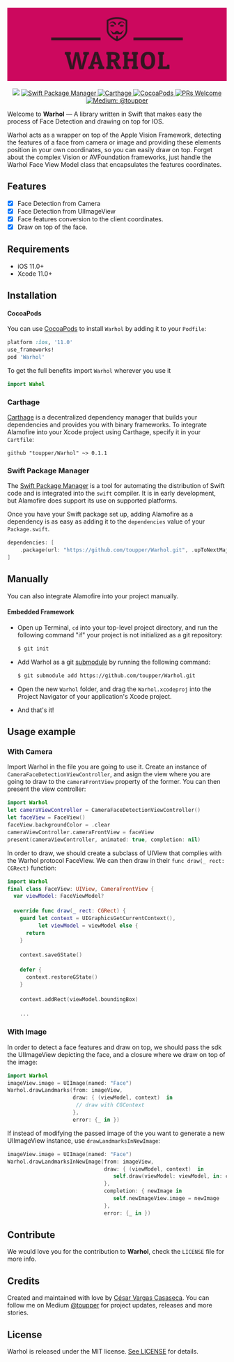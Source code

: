 <p align="center">
    <img src="warhol.png" width="650 max-width="90%" alt="Warhol" />
</p>

<p align="center">
    <img src="https://img.shields.io/badge/Swift-5.2-orange.svg" />
    <a href="https://swift.org/package-manager">
        <img src="https://img.shields.io/badge/spm-compatible-brightgreen.svg?style=flat" alt="Swift Package Manager" />
    </a>
    <a href="https://github.com/Carthage/Carthage">
        <img src="https://img.shields.io/badge/Carthage-compatible-4BC51D.svg?style=flat" alt="Carthage" />
    </a>
    <a href="https://cocoapods.org">
        <img src="https://img.shields.io/cocoapods/v/EZSwiftExtensions.svg" alt="CocoaPods" />
    </a>
    <a href="http://makeapullrequest.com">
        <img src="https://img.shields.io/badge/PRs-welcome-brightgreen.svg?style=flat-square" alt="PRs Welcome" />
    </a>
    <a href="https://medium.com/@toupper">
        <img src="https://img.shields.io/badge/medium-@toupper-blue.svg" alt="Medium: @toupper" />
    </a>
</p>

Welcome to **Warhol** — A library written in Swift that makes easy the process of Face Detection and drawing on top for IOS.

Warhol acts as a wrapper on top of the Apple Vision Framework, detecting the features of a face from camera or image and providing these elements position in your own coordinates, so you can easily draw on top. Forget about the complex Vision or AVFoundation frameworks, just handle the Warhol Face View Model class that encapsulates the features coordinates.

## Features

- [x] Face Detection from Camera
- [x] Face Detection from UIImageView
- [x] Face features conversion to the client coordinates.
- [x] Draw on top of the face.

## Requirements

- iOS 11.0+
- Xcode 11.0+

## Installation

#### CocoaPods
You can use [CocoaPods](http://cocoapods.org/) to install `Warhol` by adding it to your `Podfile`:

```ruby
platform :ios, '11.0'
use_frameworks!
pod 'Warhol'
```

To get the full benefits import `Warhol` wherever you use it

``` swift
import Wahol
```
### Carthage

[Carthage](https://github.com/Carthage/Carthage) is a decentralized dependency manager that builds your dependencies and provides you with binary frameworks. To integrate Alamofire into your Xcode project using Carthage, specify it in your `Cartfile`:

```ogdl
github "toupper/Warhol" ~> 0.1.1
```

### Swift Package Manager

The [Swift Package Manager](https://swift.org/package-manager/) is a tool for automating the distribution of Swift code and is integrated into the `swift` compiler. It is in early development, but Alamofire does support its use on supported platforms.

Once you have your Swift package set up, adding Alamofire as a dependency is as easy as adding it to the `dependencies` value of your `Package.swift`.

```swift
dependencies: [
    .package(url: "https://github.com/toupper/Warhol.git", .upToNextMajor(from: "0.1.1"))
]
```
## Manually

You can also integrate Alamofire into your project manually.

#### Embedded Framework

- Open up Terminal, `cd` into your top-level project directory, and run the following command "if" your project is not initialized as a git repository:

  ```bash
  $ git init
  ```

- Add Warhol as a git [submodule](https://git-scm.com/docs/git-submodule) by running the following command:

  ```bash
  $ git submodule add https://github.com/toupper/Warhol.git
  ```

- Open the new `Warhol` folder, and drag the `Warhol.xcodeproj` into the Project Navigator of your application's Xcode project.

- And that's it!

## Usage example

### With Camera

Import Warhol in the file you are going to use it. Create an instance of ```CameraFaceDetectionViewController```, and asign the view where you are going to draw to the ```cameraFrontView``` property of the former. You can then present the view controller:

```swift
import Warhol
let cameraViewController = CameraFaceDetectionViewController()
let faceView = FaceView()
faceView.backgroundColor = .clear
cameraViewController.cameraFrontView = faceView
present(cameraViewController, animated: true, completion: nil)
```

In order to draw, we should create a subclass of UIView that complies with the Warhol protocol FaceView. We can then draw in their ```func draw(_ rect: CGRect)``` function:

```swift
import Warhol
final class FaceView: UIView, CameraFrontView {
  var viewModel: FaceViewModel?

  override func draw(_ rect: CGRect) {
    guard let context = UIGraphicsGetCurrentContext(),
          let viewModel = viewModel else {
      return
    }

    context.saveGState()

    defer {
      context.restoreGState()
    }

    context.addRect(viewModel.boundingBox)

    ...
```

### With Image

In order to detect a face features and draw on top, we should pass the sdk the UIImageView depicting the face, and a closure where we draw on top of the image:
```swift
import Warhol
imageView.image = UIImage(named: "Face")
Warhol.drawLandmarks(from: imageView,
                     draw: { (viewModel, context)  in
                      // draw with CGContext
                     },
                     error: {_ in })
```

If instead of modifying the passed image of the you want to generate a new UIImageView instance, use ```drawLandmarksInNewImage```:

```swift
imageView.image = UIImage(named: "Face")
Warhol.drawLandmarksInNewImage(from: imageView,
                               draw: { (viewModel, context)  in
                                  self.draw(viewModel: viewModel, in: context)
                               },
                               completion: { newImage in
                                  self.newImageView.image = newImage
                               },
                               error: {_ in })
```
## Contribute

We would love you for the contribution to **Warhol**, check the ``LICENSE`` file for more info.

## Credits

Created and maintained with love by [César Vargas Casaseca](https://github.com/toupper). You can follow me on Medium [@toupper](https://medium.com/@toupper) for project updates, releases and more stories.

## License

Warhol is released under the MIT license. [See LICENSE](https://github.com/toupper/Warhol/blob/master/LICENSE) for details.
